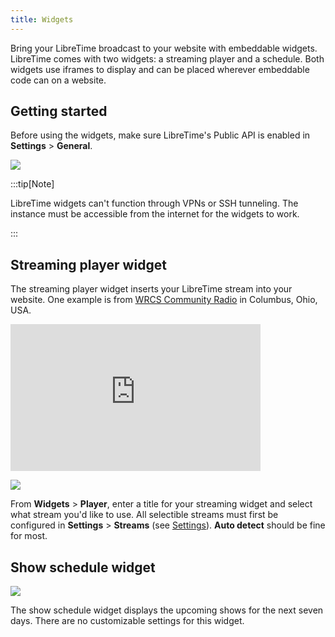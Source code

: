 ```yaml
---
title: Widgets
---
```


Bring your LibreTime broadcast to your website with embeddable widgets. LibreTime comes with two widgets: a streaming player and a schedule. Both widgets use iframes to display and can be placed wherever embeddable code can on a website.

## Getting started

Before using the widgets, make sure LibreTime's Public API is enabled in **Settings** > **General**.

![](./widgets-widgets_settings.png)

:::tip[Note]

LibreTime widgets can't function through VPNs or SSH tunneling. The instance must be accessible from the internet for the widgets to work.

:::

## Streaming player widget

The streaming player widget inserts your LibreTime stream into your website. One example is from [WRCS Community Radio](https://wcrsfm.org/) in Columbus, Ohio, USA.

<iframe frameborder="0" width="400" height="235" src="http://broadcast.wcrsfm.org/embed/player?stream=auto&title=Now Playing"></iframe>

![](./widgets-widgets_player.png)

From **Widgets** > **Player**, enter a title for your streaming widget and select what stream you'd like to use. All selectible streams must first be configured in **Settings** > **Streams** (see [Settings](../user-manual/settings.md)). **Auto detect** should be fine for most.

## Show schedule widget

![](./widgets-widgets_schedule.png)

The show schedule widget displays the upcoming shows for the next seven days. There are no customizable settings for this widget.
